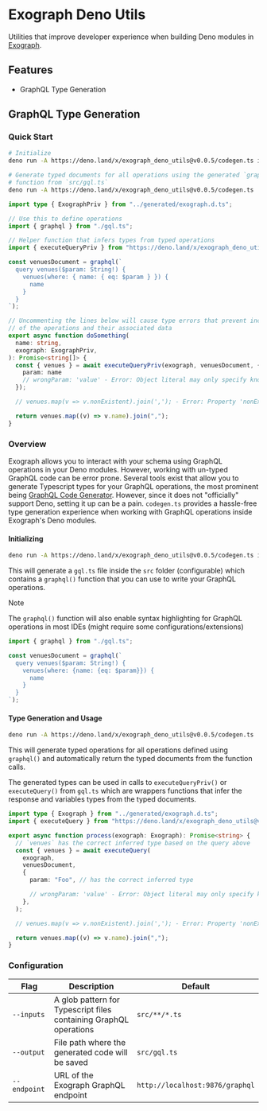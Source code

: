 # Exograph Deno Utils

Utilities that improve developer experience when building Deno modules in [Exograph](https://exograph.dev/).

## Features
- GraphQL Type Generation

## GraphQL Type Generation

### Quick Start
```sh
# Initialize
deno run -A https://deno.land/x/exograph_deno_utils@v0.0.5/codegen.ts init

# Generate typed documents for all operations using the generated `graphql()`
# function from `src/gql.ts`
deno run -A https://deno.land/x/exograph_deno_utils@v0.0.5/codegen.ts
```

```ts
import type { ExographPriv } from "../generated/exograph.d.ts";

// Use this to define operations
import { graphql } from "./gql.ts";

// Helper function that infers types from typed operations
import { executeQueryPriv } from "https://deno.land/x/exograph_deno_utils@v0.0.5/mod.ts";

const venuesDocument = graphql(`
  query venues($param: String!) {
    venues(where: { name: { eq: $param } }) {
      name
    }
  }
`);

// Uncommenting the lines below will cause type errors that prevent incorrect usage
// of the operations and their associated data
export async function doSomething(
  name: string,
  exograph: ExographPriv,
): Promise<string[]> {
  const { venues } = await executeQueryPriv(exograph, venuesDocument, {
    param: name
    // wrongParam: 'value' - Error: Object literal may only specify known properties
  });

  // venues.map(v => v.nonExistent).join(','); - Error: Property 'nonExistent' does not exist

  return venues.map((v) => v.name).join(",");
}
```

### Overview

Exograph allows you to interact with your schema using GraphQL operations in your Deno modules. However, working with un-typed GraphQL code can be error prone. Several tools exist that allow you to generate Typescript types for your GraphQL operations, the most prominent being [GraphQL Code Generator](https://the-guild.dev/graphql/codegen). However, since it does not "officially" support Deno, setting it up can be a pain. `codegen.ts` provides a hassle-free type generation experience when working with GraphQL operations inside Exograph's Deno modules.

#### Initializing

```sh
deno run -A https://deno.land/x/exograph_deno_utils@v0.0.5/codegen.ts init
```

This will generate a `gql.ts` file inside the `src` folder (configurable) which contains a `graphql()` function that you can use to write your GraphQL operations.

> [!NOTE]
> The `graphql()` function will also enable syntax highlighting for GraphQL operations in most IDEs (might require some configurations/extensions)

```ts
import { graphql } from "./gql.ts";

const venuesDocument = graphql(`
  query venues($param: String!) {
    venues(where: {name: {eq: $param}}) {
      name
    }
  }
`);
```

#### Type Generation and Usage

```sh
deno run -A https://deno.land/x/exograph_deno_utils@v0.0.5/codegen.ts
```

This will generate typed operations for all operations defined using `graphql()` and automatically return the typed documents from the function calls.

The generated types can be used in calls to `executeQueryPriv()` or `executeQuery()` from `gql.ts` which are wrappers functions that infer the response and variables types from the typed documents.

```ts
import type { Exograph } from "../generated/exograph.d.ts";
import { executeQuery } from "https://deno.land/x/exograph_deno_utils@v0.0.5/mod.ts";

export async function process(exograph: Exograph): Promise<string> {
  // `venues` has the correct inferred type based on the query above
  const { venues } = await executeQuery(
    exograph,
    venuesDocument,
    {
      param: "Foo", // has the correct inferred type

      // wrongParam: 'value' - Error: Object literal may only specify known properties
    },
  );

  // venues.map(v => v.nonExistent).join(','); - Error: Property 'nonExistent' does not exist

  return venues.map((v) => v.name).join(",");
}
```

### Configuration

| Flag         | Description                                                       | Default                         |
| ------------ | ----------------------------------------------------------------- | ------------------------------- |
| `--inputs`   | A glob pattern for Typescript files containing GraphQL operations | `src/**/*.ts`                   |
| `--output`   | File path where the generated code will be saved                  | `src/gql.ts`                    |
| `--endpoint` | URL of the Exograph GraphQL endpoint                              | `http://localhost:9876/graphql` |
